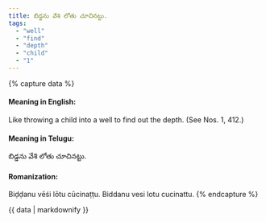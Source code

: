 ```yaml
---
title: బిడ్డను వేశి లోతు చూచినట్టు.
tags:
  - "well"
  - "find"
  - "depth"
  - "child"
  - "1"
---
```


{% capture data %}
#### Meaning in English:
Like throwing a child into a well to find out the depth.
(See Nos. 1, 412.)

#### Meaning in Telugu:
బిడ్డను వేశి లోతు చూచినట్టు.

#### Romanization:
Biḍḍanu vēśi lōtu cūcinaṭṭu.
Biddanu vesi lotu cucinattu.
{% endcapture %}

{{ data | markdownify }}

